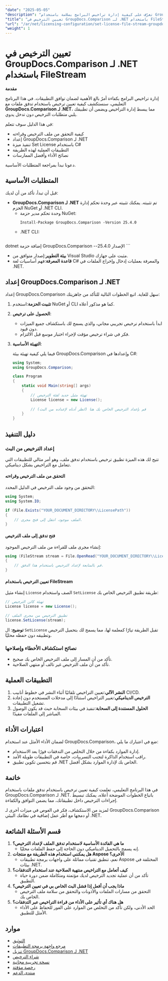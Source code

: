 ```yaml
---
"date": "2025-05-05"
"description": "تعرّف على كيفية إدارة تراخيص البرامج بسلاسة باستخدام GroupDocs.Comparison لـ .NET باستخدام تدفقات الملفات. يوفر هذا الدليل أمثلة على التعليمات البرمجية وأفضل الممارسات."
"title": "تعيين الترخيص في GroupDocs.Comparison لـ .NET باستخدام FileStream"
"url": "/ar/net/licensing-configuration/set-license-file-stream-groupdocs-comparison-dotnet/"
"weight": 1
---
```


# تعيين الترخيص في GroupDocs.Comparison لـ .NET باستخدام FileStream

**مقدمة**

إدارة تراخيص البرامج بكفاءة أمرٌ بالغ الأهمية لضمان توافق التطبيقات. في هذا البرنامج التعليمي، سنستكشف كيفية تعيين ترخيص باستخدام تدفق ملفات مع **GroupDocs.Comparison لـ .NET**، مما يبسط إدارة التراخيص ويضمن أن تطبيقك يلبي متطلبات الترخيص دون تدخل يدوي.

في هذا الدليل سوف تتعلم:
- كيفية التحقق من ملف الترخيص وقراءته
- إعداد GroupDocs.Comparison لـ .NET
- تنفيذ ميزة Set License باستخدام C#
- التطبيقات العملية لهذه الطريقة
- نصائح الأداء وأفضل الممارسات

دعونا نبدأ بمراجعة المتطلبات الأساسية.

## المتطلبات الأساسية

قبل أن تبدأ، تأكد من أن لديك:
- **GroupDocs.Comparison لـ .NET** تم تثبيته. يمكنك تثبيته عبر وحدة تحكم إدارة الحزم NuGet أو .NET CLI.
  - وحدة تحكم مدير حزمة NuGet:
    ```shell
    Install-Package GroupDocs.Comparison -Version 25.4.0
    ```
  - .NET CLI:
    ```bash
dotnet إضافة حزمة GroupDocs.Comparison --الإصدار 25.4.0
    ```
- **بيئة التطوير**:إصدار متوافق من Visual Studio مثبت على جهازك.
- **قاعدة المعرفة**:فهم أساسيات لغة C# والمعرفة بعمليات إدخال وإخراج الملفات في .NET.

## إعداد GroupDocs.Comparison لـ .NET

إعداد GroupDocs.Comparison سهل للغاية. اتبع الخطوات التالية للتأكد من جاهزيتك:

1. **تثبيت الحزمة**:استخدم NuGet أو CLI كما هو مذكور أعلاه.
2. **الحصول على ترخيص**:
   - ابدأ باستخدام ترخيص تجريبي مجاني، والذي يسمح لك باستكشاف جميع الميزات دون قيود.
   - فكر في شراء ترخيص مؤقت لإجراء اختبار موسع قبل الالتزام.
3. **التهيئة الأساسية**:

    فيما يلي كيفية تهيئة بيئة GroupDocs.Comparison وإعدادها في C#:

    ```csharp
    using System;
    using GroupDocs.Comparison;

    class Program
    {
        static void Main(string[] args)
        {
            // تهيئة مثيل جديد لفئة الترخيص
            License license = new License();
            
            // قم بإعداد الترخيص الخاص بك هنا (انظر أدناه لإعداده من البث)
        }
    }
    ```

## دليل التنفيذ

### إعداد الترخيص من البث

تتيح لك هذه الميزة تطبيق ترخيص باستخدام تدفق ملف، وهو أمر مثالي للتطبيقات التي تتعامل مع التراخيص بشكل ديناميكي.

#### التحقق من ملف الترخيص وقراءته

التحقق من وجود ملف الترخيص في الدليل المحدد:

```csharp
using System;
using System.IO;

if (File.Exists("YOUR_DOCUMENT_DIRECTORY\\LicensePath"))
{
    // الملف موجود، انتقل إلى فتح مجرى.
}
```

#### فتح تدفق إلى ملف الترخيص

إنشاء مجرى ملف للقراءة من ملف الترخيص الموجود:

```csharp
using (FileStream stream = File.OpenRead("YOUR_DOCUMENT_DIRECTORY\\LicensePath"))
{
    // قم بالمتابعة لإعداد الترخيص باستخدام هذا الدفق.
}
```

#### تعيين الترخيص باستخدام FileStream

إنشاء مثيل `License` الصف واستخدام `SetLicense` طريقة تطبيق الترخيص الخاص بك:

```csharp
// تهيئة كائن الترخيص
License license = new License();

// تطبيق الترخيص من مجرى الملف
license.SetLicense(stream);
```

**توضيح**: ال `SetLicense` تقبل الطريقة تيارًا كمعلمة لها، مما يسمح لك بتحميل الترخيص وتطبيقه دون حفظه محليًا.

### نصائح استكشاف الأخطاء وإصلاحها

- تأكد من أن المسار إلى ملف الترخيص الخاص بك صحيح.
- تأكد من أن ملف الترخيص غير تالف أو منتهي الصلاحية.

## التطبيقات العملية

1. **النشر الآلي**:تعيين التراخيص تلقائيًا أثناء النشر في خطوط أنابيب CI/CD.
2. **الترخيص الديناميكي**:تغيير التراخيص استنادًا إلى مدخلات المستخدم دون إعادة تشغيل التطبيقات.
3. **الحلول المستندة إلى السحابة**:تنفيذ في بيئات السحابة حيث قد يكون الوصول المباشر إلى الملفات مقيدًا.

## اعتبارات الأداء

لضمان الأداء الأمثل عند استخدام GroupDocs.Comparison، ضع في اعتبارك ما يلي:
- إدارة الموارد بكفاءة من خلال التخلص من التدفقات فورًا بعد الاستخدام.
- راقب استخدام الذاكرة لتجنب التسريبات، خاصة في التطبيقات طويلة الأمد.
- قم بتحسين تكوين تطبيق .NET الخاص بك لإدارة الموارد بشكل أفضل.

## خاتمة

في هذا البرنامج التعليمي، تعلمت كيفية تعيين ترخيص باستخدام تدفق ملفات باستخدام GroupDocs.Comparison لـ .NET. باتباع الخطوات الموضحة أعلاه، يمكنك تبسيط إجراءات الترخيص داخل تطبيقاتك، مما يضمن التوافق والكفاءة.

لمزيد من الاستكشاف، فكر في الغوص في ميزات أخرى لـ GroupDocs.Comparison أو دمجها مع أطر عمل إضافية في نظامك البيئي .NET.

## قسم الأسئلة الشائعة

1. **ما هي الفائدة الأساسية لاستخدام تدفق الملف لإعداد الترخيص؟**
   - إنه يسمح بالتحميل الديناميكي دون الحاجة إلى حفظ الملفات محليًا.
2. **هل يمكنني استخدام هذه الطريقة مع منتجات Aspose الأخرى؟**
   - نعم، تنطبق تقنيات مماثلة على واجهات برمجة تطبيقات Aspose المختلفة في بيئات .NET.
3. **كيف أتعامل مع التراخيص منتهية الصلاحية عند استخدام التدفقات؟**
   - تأكد من أن عملية تجديد الترخيص لديك مؤتمتة ومتكاملة ضمن دورة حياة التطبيق.
4. **ماذا يجب أن أفعل إذا فشل البث الخاص بي في تعيين الترخيص؟**
   - التحقق من مسارات الملفات والأذونات والتحقق من سلامة ملف الترخيص الخاص بك.
5. **هل هناك أي تأثير على الأداء من قراءة التراخيص عبر التدفقات؟**
   - الحد الأدنى، ولكن تأكد من التخلص من الموارد على الفور للحفاظ على الأداء الأمثل للتطبيق.

## موارد

- [التوثيق](https://docs.groupdocs.com/comparison/net/)
- [مرجع واجهة برمجة التطبيقات](https://reference.groupdocs.com/comparison/net/)
- [تنزيل GroupDocs.Comparison لـ .NET](https://releases.groupdocs.com/comparison/net/)
- [شراء الترخيص](https://purchase.groupdocs.com/buy)
- [نسخة تجريبية مجانية](https://releases.groupdocs.com/comparison/net/)
- [رخصة مؤقتة](https://purchase.groupdocs.com/temporary-license/)
- [منتدى الدعم](https://forum.groupdocs.com/c/comparison/)